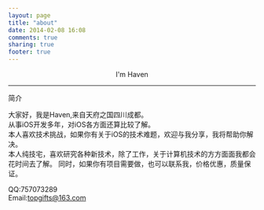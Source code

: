 ```yaml
---
layout: page
title: "about"
date: 2014-02-08 16:08
comments: true
sharing: true
footer: true
---
```


<p style="text-align:center;">I'm Haven</p>
<hr>
简介

大家好，我是Haven,来自天府之国四川成都。<br>
从事iOS开发多年，对iOS各方面还算比较了解。<br>
本人喜欢技术挑战，如果你有关于iOS的技术难题，欢迎与我分享，我将帮助你解决。<br>
本人纯技宅，喜欢研究各种新技术，除了工作，关于计算机技术的方方面面我都会花时间去了解。
同时，如果你有项目需要做，也可以联系我，价格优惠，质量保证。

QQ:757073289 <br>
Email:topgifts@163.com